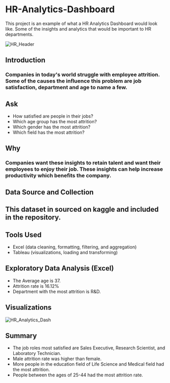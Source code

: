 # HR-Analytics-Dashboard
This project is an example of what a HR Analytics Dashboard would look like. Some of the insights and analytics that would be important to HR departments.

![HR_Header](https://github.com/MrMitchellMoore/HR-Analytics-Dashboard/assets/10389750/ae5df9f0-a2fb-4831-bdbb-17f1a89f8194)

## Introduction
### Companies in today's world struggle with employee attrition. Some of the causes the influence this problem are job satisfaction, department and age to name a few.

## Ask
- How satisfied are people in their jobs?
- Which age group has the most attrition?
- Which gender has the most attrition?
- Which field has the most attrition?

## Why
### Companies want these insights to retain talent and want their employees to enjoy their job. These insights can help increase productivity which benefits the company. 

## Data Source and Collection
## This dataset in sourced on kaggle and included in the repository.

## Tools Used
- Excel (data cleaning, formatting, filtering, and aggregation)
- Tableau (visualizations, loading and transforming)

## Exploratory Data Analysis (Excel)
- The Average age is 37.
- Attrition rate is 16.12%
- Department with the most attrition is R&D.

## Visualizations
![HR_Analytics_Dash](https://github.com/MrMitchellMoore/HR-Analytics-Dashboard/assets/10389750/4d9ea258-5de2-4919-ab60-bc4e06533911)

## Summary
- The job roles most satisfied are Sales Executive, Research Scientist, and Laboratory Technician.
- Male attrition rate was higher than female.
- More people in the education field of Life Science and Medical field had the most attrition.
- People between the ages of 25-44 had the most attrition rate. 
